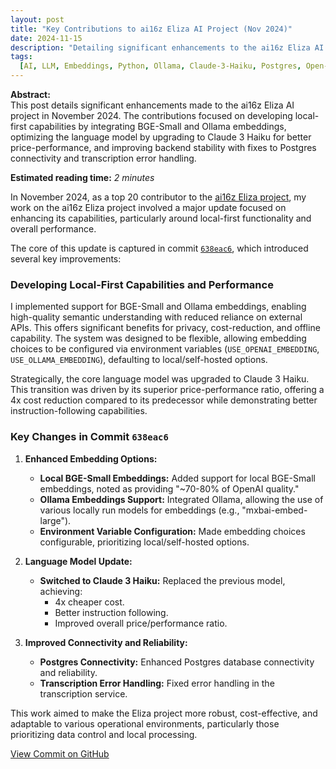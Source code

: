 ```yaml
---
layout: post
title: "Key Contributions to ai16z Eliza AI Project (Nov 2024)"
date: 2024-11-15
description: "Detailing significant enhancements to the ai16z Eliza AI project, focusing on local-first capabilities, model optimization, and backend stability."
tags:
  [AI, LLM, Embeddings, Python, Ollama, Claude-3-Haiku, Postgres, Open-Source]
---
```


**Abstract:**  
This post details significant enhancements made to the ai16z Eliza AI project in November 2024. The contributions focused on developing local-first capabilities by integrating BGE-Small and Ollama embeddings, optimizing the language model by upgrading to Claude 3 Haiku for better price-performance, and improving backend stability with fixes to Postgres connectivity and transcription error handling.

**Estimated reading time:** _2 minutes_

In November 2024, as a top 20 contributor to the [ai16z Eliza project](https://github.com/augchan42/eliza), my work on the ai16z Eliza project involved a major update focused on enhancing its capabilities, particularly around local-first functionality and overall performance.

The core of this update is captured in commit [`638eac6`](https://github.com/augchan42/eliza/commit/638eac67a83bd3346bb48ae5d5921857f44cf980), which introduced several key improvements:

### Developing Local-First Capabilities and Performance

I implemented support for BGE-Small and Ollama embeddings, enabling high-quality semantic understanding with reduced reliance on external APIs. This offers significant benefits for privacy, cost-reduction, and offline capability. The system was designed to be flexible, allowing embedding choices to be configured via environment variables (`USE_OPENAI_EMBEDDING`, `USE_OLLAMA_EMBEDDING`), defaulting to local/self-hosted options.

Strategically, the core language model was upgraded to Claude 3 Haiku. This transition was driven by its superior price-performance ratio, offering a 4x cost reduction compared to its predecessor while demonstrating better instruction-following capabilities.

### Key Changes in Commit `638eac6`

1.  **Enhanced Embedding Options:**

    - **Local BGE-Small Embeddings:** Added support for local BGE-Small embeddings, noted as providing "~70-80% of OpenAI quality."
    - **Ollama Embeddings Support:** Integrated Ollama, allowing the use of various locally run models for embeddings (e.g., "mxbai-embed-large").
    - **Environment Variable Configuration:** Made embedding choices configurable, prioritizing local/self-hosted options.

2.  **Language Model Update:**

    - **Switched to Claude 3 Haiku:** Replaced the previous model, achieving:
      - 4x cheaper cost.
      - Better instruction following.
      - Improved overall price/performance ratio.

3.  **Improved Connectivity and Reliability:**

    - **Postgres Connectivity:** Enhanced Postgres database connectivity and reliability.
    - **Transcription Error Handling:** Fixed error handling in the transcription service.

This work aimed to make the Eliza project more robust, cost-effective, and adaptable to various operational environments, particularly those prioritizing data control and local processing.

[View Commit on GitHub](https://github.com/augchan42/eliza/commit/638eac67a83bd3346bb48ae5d5921857f44cf980)
